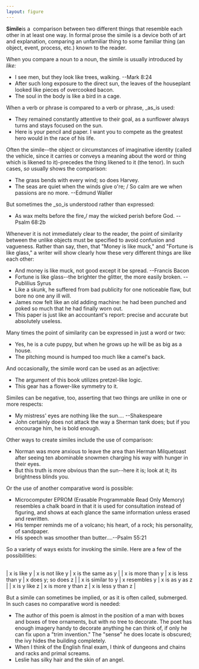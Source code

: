 ```yaml
---
layout: figure
---
```


**Simile**is a&nbsp; comparison between two different things that resemble each other in at least one way. In formal prose the simile is a device both of art and explanation, comparing an unfamiliar thing to some familiar thing (an object, event, process, etc.) known to the reader.

When you compare a noun to a noun, the simile is usually introduced by _like:_

 - I see men, but they look like trees, walking. --Mark 8:24
 - After such long exposure to the direct sun, the leaves of the houseplant looked like pieces of overcooked bacon.
 - The soul in the body is like a bird in a cage.

When a verb or phrase is compared to a verb or phrase, _as_is used:

 - They remained constantly attentive to their goal, as a sunflower always turns and stays focused on the sun.
 - Here is your pencil and paper. I want you to compete as the greatest hero would in the race of his life.

Often the simile--the object or circumstances of imaginative identity (called the vehicle, since it carries or conveys a meaning about the word or thing which is likened to it)-precedes the thing likened to it (the tenor). In such cases, _so_ usually shows the comparison:

 - The grass bends with every wind; so does Harvey.
 - The seas are quiet when the winds give o're; / So calm are we when passions are no more. --Edmund Waller

But sometimes the _so_is understood rather than expressed:

 - As wax melts before the fire,/ may the wicked perish before God. --Psalm 68:2b

Whenever it is not immediately clear to the reader, the point of similarity between the unlike objects must be specified to avoid confusion and vagueness. Rather than say, then, that "Money is like muck," and "Fortune is like glass," a writer will show clearly how these very different things are like each other:

 - And money is like muck, not good except it be spread. --Francis Bacon
 - Fortune is like glass--the brighter the glitter, the more easily broken. --Publilius Syrus
 - Like a skunk, he suffered from bad publicity for one noticeable flaw, but bore no one any ill will.
 - James now felt like an old adding machine: he had been punched and poked so much that he had finally worn out.
 - This paper is just like an accountant's report: precise and accurate but absolutely useless.

Many times the point of similarity can be expressed in just a word or two:

 - Yes, he is a cute puppy, but when he grows up he will be as big as a house.
 - The pitching mound is humped too much like a camel's back.

And occasionally, the simile word can be used as an adjective:

 - The argument of this book utilizes pretzel-like logic.
 - This gear has a flower-like symmetry to it.

Similes can be negative, too, asserting that two things are unlike in one or more respects:

 - My mistress' eyes are nothing like the sun.... --Shakespeare
 - John certainly does not attack the way a Sherman tank does; but if you encourage him, he is bold enough.

Other ways to create similes include the use of comparison:

 - Norman was more anxious to leave the area than Herman Milquetoast after seeing ten abominable snowmen charging his way with hunger in their eyes.
 - But this truth is more obvious than the sun--here it is; look at it; its brightness blinds you.

Or the use of another comparative word is possible:

 - Microcomputer EPROM (Erasable Programmable Read Only Memory) resembles a chalk board in that it is used for consultation instead of figuring, and shows at each glance the same information unless erased and rewritten.
 - His temper reminds me of a volcano; his heart, of a rock; his personality, of sandpaper.
 - His speech was smoother than butter....--Psalm 55:21

So a variety of ways exists for invoking the simile. Here are a few of the possibilities:  
&nbsp;

| x is like y | x is not like y | x is the same as y |
| x is more than y | x is less than y | x does y; so does z |
| x is similar to y | x resembles y | x is as y as z |
| x is y like z | x is more y than z | x is less y than z |

But a simile can sometimes be implied, or as it is often called, submerged. In such cases no comparative word is needed:

 - The author of this poem is almost in the position of a man with boxes and boxes of tree ornaments, but with no tree to decorate. The poet has enough imagery handy to decorate anything he can think of, if only he can fix upon a "trim invention." The "sense" he does locate is obscured; the ivy hides the building completely.
 - When I think of the English final exam, I think of dungeons and chains and racks and primal screams.
 - Leslie has silky hair and the skin of an angel.